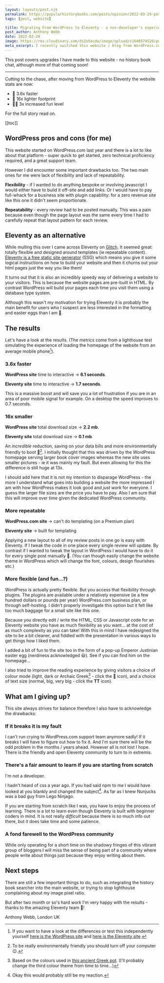 ```yaml
---
layout: layouts/post.njk
permalink: https://popularhistorybooks.com/posts/opinion/2022-03-29-post-migrating_from_wordp/
tags: [post, website]

title: Migrating From WordPress to Eleventy - a non-developer's experience
post_author: Anthony Webb
date: 2022-03-29
image: https://res.cloudinary.com/ds2o5ecdw/image/upload/v1648574520/posts/wordpresstoeleventysquare.jpg
meta_excerpt: I recently switched this website / blog from WordPress.com to Eleventy. I'm not a developer. Find out what happened!
---
```

This post covers upgrades I have made to this website - no history book chat, although more of that coming soon!

<hr>

Cutting to the chase, after moving from WordPress to Eleventy the website stats are now:

- 🚤 3.6x faster
- 🐾 16x lighter footprint
- 🐱‍🚀 3x increased fun level

For the full story read on.

[[toc]]

## WordPress pros and cons (for me)

This website started on WordPress.com last year and there is a lot to like about that platform - super quick to get started, zero technical proficiency required, and a great support team.

However I did encounter some important drawbacks too. The two main ones for me were lack of flexibility and lack of repeatability.

__Flexibility__ - if I wanted to do anything bespoke or involving javascript I would either have to build it off-site and add links. Or I would have to pay full-whack for a business site with plugin capability: for a zero revenue site like this one it didn't seem proportionate.

__Repeatability__ - every review had to be posted manually. This was a pain because even though the page layout was the same every time I had to carefully repeat that layout pattern for each review.

## Eleventy as an alternative

While mulling this over I came across Eleventy on [Glitch](glitch.com). It seemed great: totally flexible and designed around templates (ie repeatable content). [Eleventy is a free static site generator](eleventy.dev) (SSG) which means you give it some logical instructions on how to build your website and then it churns out your html pages just the way you like them!

It turns out that it is also an incredibly speedy way of delivering a website to your visitors. This is because the website pages are pre-built in HTML. By contrast WordPress will build your pages each time you visit them using a database type system.

Although this wasn't my motivation for trying Eleventy it is probably the main benefit for users who I suspect are less interested in the formatting and easter eggs than I am 🙂.

## The results

Let's have a look at the results. (The metrics come from a lighthouse test simulating the experience of loading the homepage of the website from an average mobile phone[^4]).

### 3.6x faster

__WordPress site__ time to interactive → __6.1 seconds__.

__Eleventy site__ time to interactive → __1.7 seconds__.

This is a massive boost and will save you a lot of frustration if you are in an area of poor mobile signal for example. On a desktop the speed improves to 0.7 seconds.

### 16x smaller

__WordPress site__ total download size → __2.2 mb__.

__Eleventy site__ total download size → __0.1 mb__.

An _incredible_ reduction, saving on your data bills and more environmentally friendly to boot 🌱[^1]. I initially thought that this was driven by the WordPress homepage serving larger book cover images whereas the new site uses smaller pictures - ie it was mainly my fault. But even allowing for this the difference is still huge at 13x.

I should add here that it is not my intention to disparage WordPress - the more I understand what goes into building a website the more impressed I am with how WordPress makes it look good and _just work_ for everyone. I guess the larger file sizes are the price you have to pay. Also I am sure that this will improve over time given the dedicated WordPress community.

### More repeatable

__WordPress.com site__ → can't do templating (on a Premium plan)

__Eleventy site__ → built for templating

Applying a new layout to all of my review posts in one go is easy with Eleventy. If I tweak the code in one place every single review will update. By contrast if I wanted to tweak the layout in WordPress I would have to do it for every single post manually 😬. (You can though easily change the website theme in WordPress which will change the font, colours, design flourishes etc.)

### More flexible (and fun...?)

WordPress is actually pretty flexible. But you access that flexibility through plugins. The plugins are available under a relatively expensive (ie a few hundred dollars or pounds per year) WordPress.com business plan, or through self-hosting. I didn't properly investigate this option but it felt like too much baggage for a small site like this one.

Because you directly edit / write the HTML, CSS or Javascript code for an Eleventy website you have as much flexibility as you want... at the cost of as much complexity as you can take! With this in mind I have redesigned the site to be a bit cleaner, and fiddled with the presentation in various ways to get things how I liked them.

I added a bit of fun to the site too in the form of a pop-up Emperor Justinian easter egg (nerdiness acknowledged 😃). See if you can find him on the homepage...

I also tried to improve the reading experience by giving visitors a choice of colour mode (light, dark or Archaic Greek[^2] - click the 🎨 icon), and a choice of text size (normal, big, very big - click the __TT__ icon).

## What am I giving up?

This site always strives for balance therefore I also have to acknowledge the drawbacks:

### If it breaks it is my fault

I can't run crying to WordPress.com support team anymore sadly! If it breaks I will have to figure out how to fix it. And I'm sure there will be the odd problem in the months / years ahead. However all is not lost I hope. There is the friendly and open Eleventy community to turn to in extremis.

### There's a fair amount to learn if you are starting from scratch

I'm not a developer.

I hadn't heard of css a year ago. If you had said npm to me I would have looked at you blankly and changed the subject[^3]. As far as I knew Nunjucks was a bad guy from Lego Ninjago.

If you are starting from scratch like I was, you have to enjoy the process of learning. There is a lot to learn even though Eleventy is built with beginner coders in mind. It is not really _difficult_ because there is so much info out there, but it does take time and some patience.

### A fond farewell to the WordPress community

While only operating for a short time on the shadowy fringes of this vibrant group of bloggers I will miss the sense of being part of a community where people write about things just because they enjoy writing about them.

## Next steps

There are still a few important things to do, such as integrating the history book searcher into the main website, or trying to stop lighthouse complaining about my image pixel ratio.

But after two month or so's hard work I'm very happy with the results - thanks to the amazing Eleventy team 👏!

Anthony Webb, London UK


[^1]: To be really environmentally friendly you should turn off your computer 😉.
[^2]: Based on the colours used in [this ancient Greek pot](https://www.britishmuseum.org/collection/object/G_1837-0609-42). (I'll probably change the third colour theme from time to time...)
[^3]: Okay this would probably still be my reaction.
[^4]: If you want to have a look at the differences or test this independently yourself [here is the WordPress site](https://popularhistorybooks.wordpress.com) and [here is the Eleventy site](https://popularhistorybooks.com).